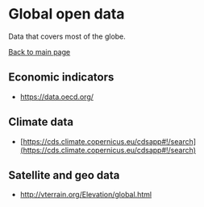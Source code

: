# Global open data
Data that covers most of the globe.

[Back to main page](README.md)

## Economic indicators  
- https://data.oecd.org/  

## Climate data
 - [https://cds.climate.copernicus.eu/cdsapp#!/search](https://cds.climate.copernicus.eu/cdsapp#!/search)

## Satellite and geo data
- http://vterrain.org/Elevation/global.html
